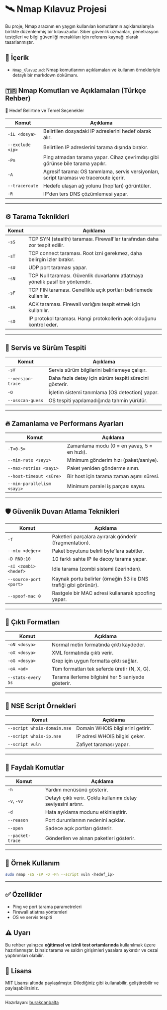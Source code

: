 
# 🛰️ Nmap Kılavuz Projesi

Bu proje, Nmap aracının en yaygın kullanılan komutlarının açıklamalarıyla birlikte düzenlenmiş bir kılavuzudur. Siber güvenlik uzmanları, penetrasyon testçileri ve bilgi güvenliği meraklıları için referans kaynağı olarak tasarlanmıştır.

## 📁 İçerik

- `Nmap_Klavuz.md`: Nmap komutlarının açıklamaları ve kullanım örnekleriyle detaylı bir markdown dokümanı.

## 🇹🇷 Nmap Komutları ve Açıklamaları (Türkçe Rehber)

📌 Hedef Belirtme ve Temel Seçenekler

| Komut | Açıklama |
|-------|----------|
| `-iL <dosya>` | Belirtilen dosyadaki IP adreslerini hedef olarak alır. |
| `--exclude <ip>` | Belirtilen IP adreslerini tarama dışında bırakır. |
| `-Pn` | Ping atmadan tarama yapar. Cihaz çevrimdışı gibi görünse bile tarama yapılır. |
| `-A` | Agresif tarama: OS tanımlama, servis versiyonları, script taraması ve traceroute içerir. |
| `--traceroute` | Hedefe ulaşan ağ yolunu (hop'ları) görüntüler. |
| `-R` | IP'den ters DNS çözümlemesi yapar. |

---

## ⚙️ Tarama Teknikleri

| Komut | Açıklama |
|-------|----------|
| `-sS` | TCP SYN (stealth) taraması. Firewall'lar tarafından daha zor tespit edilir. |
| `-sT` | TCP connect taraması. Root izni gerekmez, daha belirgin izler bırakır. |
| `-sU` | UDP port taraması yapar. |
| `-sN` | TCP Null taraması. Güvenlik duvarlarını atlatmaya yönelik pasif bir yöntemdir. |
| `-sF` | TCP FIN taraması. Genellikle açık portları belirlemede kullanılır. |
| `-sA` | ACK taraması. Firewall varlığını tespit etmek için kullanılır. |
| `-sO` | IP protokol taraması. Hangi protokollerin açık olduğunu kontrol eder. |

---

## 🧠 Servis ve Sürüm Tespiti

| Komut | Açıklama |
|-------|----------|
| `-sV` | Servis sürüm bilgilerini belirlemeye çalışır. |
| `--version-trace` | Daha fazla detay için sürüm tespiti sürecini gösterir. |
| `-O` | İşletim sistemi tanımlama (OS detection) yapar. |
| `--osscan-guess` | OS tespiti yapılamadığında tahmin yürütür. |

---

## 🔥 Zamanlama ve Performans Ayarları

| Komut | Açıklama |
|-------|----------|
| `-T<0-5>` | Zamanlama modu (0 = en yavaş, 5 = en hızlı). |
| `--min-rate <sayı>` | Minimum gönderim hızı (paket/saniye). |
| `--max-retries <sayı>` | Paket yeniden gönderme sınırı. |
| `--host-timeout <süre>` | Bir host için tarama zaman aşımı süresi. |
| `--min-parallelism <sayı>` | Minimum paralel iş parçası sayısı. |

---

## 🛡️ Güvenlik Duvarı Atlama Teknikleri

| Komut | Açıklama |
|-------|----------|
| `-f` | Paketleri parçalara ayırarak gönderir (fragmentation). |
| `--mtu <değer>` | Paket boyutunu belirli byte'lara sabitler. |
| `-D RND:10` | 10 farklı sahte IP ile decoy tarama yapar. |
| `-sI <zombi> <hedef>` | Idle tarama (zombi sistemi üzerinden). |
| `--source-port <port>` | Kaynak portu belirler (örneğin 53 ile DNS trafiği gibi görünür). |
| `--spoof-mac 0` | Rastgele bir MAC adresi kullanarak spoofing yapar. |

---

## 💾 Çıktı Formatları

| Komut | Açıklama |
|-------|----------|
| `-oN <dosya>` | Normal metin formatında çıktı kaydeder. |
| `-oX <dosya>` | XML formatında çıktı verir. |
| `-oG <dosya>` | Grep için uygun formatta çıktı sağlar. |
| `-oA <ad>` | Tüm formatları tek seferde üretir (N, X, G). |
| `--stats-every 5s` | Tarama ilerleme bilgisini her 5 saniyede gösterir. |

---

## 📜 NSE Script Örnekleri

| Komut | Açıklama |
|-------|----------|
| `--script whois-domain.nse` | Domain WHOIS bilgilerini getirir. |
| `--script whois-ip.nse` | IP adresi WHOIS bilgisi çeker. |
| `--script vuln` | Zafiyet taraması yapar. |

---

## 🧪 Faydalı Komutlar

| Komut | Açıklama |
|-------|----------|
| `-h` | Yardım menüsünü gösterir. |
| `-v`, `-vv` | Detaylı çıktı verir. Çoklu kullanımı detay seviyesini artırır. |
| `-d` | Hata ayıklama modunu etkinleştirir. |
| `--reason` | Port durumlarının nedenini açıklar. |
| `--open` | Sadece açık portları gösterir. |
| `--packet-trace` | Gönderilen ve alınan paketleri gösterir. |

---

## 🐚 Örnek Kullanım

```bash
sudo nmap -sS -sV -O -Pn --script vuln <hedef_ip>
```

---

## ✅ Özellikler

- Ping ve port tarama parametreleri
- Firewall atlatma yöntemleri
- OS ve servis tespiti

## ⚠️ Uyarı

Bu rehber yalnızca **eğitimsel ve izinli test ortamlarında** kullanılmak üzere hazırlanmıştır. İzinsiz tarama ve saldırı girişimleri yasalara aykırıdır ve cezai yaptırımları olabilir.

## 📌 Lisans

MIT Lisansı altında paylaşılmıştır. Dilediğiniz gibi kullanabilir, geliştirebilir ve paylaşabilirsiniz.

---

Hazırlayan: [burakcanbalta](https://github.com/burakcanbalta)
